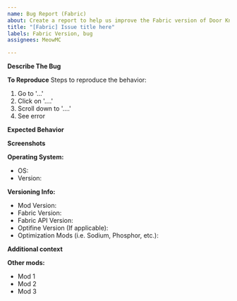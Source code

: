 ```yaml
---
name: Bug Report (Fabric)
about: Create a report to help us improve the Fabric version of Door Knocker.
title: "[Fabric] Issue title here"
labels: Fabric Version, bug
assignees: MeowMC

---
```


**Describe The Bug**
<!--A clear and concise description of what the bug is.-->


**To Reproduce**
Steps to reproduce the behavior:
1. Go to '...'
2. Click on '....'
3. Scroll down to '....'
4. See error

**Expected Behavior**
<!--A clear and concise description of what you expected to happen.-->


**Screenshots**
<!--If applicable, add screenshots to help explain your problem.-->


**Operating System:**
 - OS: 
 - Version: 

**Versioning Info:**
 - Mod Version: 
 - Fabric Version: 
 - Fabric API Version: 
 - Optifine Version (If applicable): 
- Optimization Mods (i.e. Sodium, Phosphor, etc.): 

**Additional context**
<!--Add any other context about the problem here.-->


**Other mods:**
<!--Please list all additional mods you are using below-->
 - Mod 1
 - Mod 2
 - Mod 3
